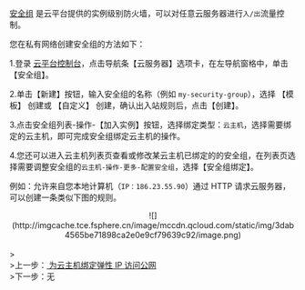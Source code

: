 <a href="http://tce.fsphere.cn/doc/product/213/500" target="_blank">安全组</a> 是云平台提供的实例级别防火墙，可以对任意云服务器进行```入/出```流量控制。

您在私有网络创建安全组的方法如下：

1.登录 <a href="http://console.tce.fsphere.cn/" target="_blank">云平台控制台</a>，点击导航条【云服务器】选项卡，在左导航窗格中，单击【安全组】。

2.单击【新建】按钮，输入安全组的名称（例如 ```my-security-group```），选择 【模板】 创建或 【自定义】 创建，确认出入站规则后，点击【创建】。

3.点击安全组列表-操作-【加入实例】按钮，选择绑定类型：```云主机```，选择需要绑定的云主机，即可完成安全组绑定云主机的操作。 

4.您还可以进入云主机列表页查看或修改某云主机已绑定的的安全组，在列表页选择需要调整安全组的```云主机-操作-更多-配置安全组```，选择【安全组绑定】。

例如：允许来自您本地计算机（```IP：186.23.55.90```）通过 HTTP 请求云服务器，可以创建一条类似下图的规则。
<div style="text-align:center">
![](http://imgcache.tce.fsphere.cn/image/mccdn.qcloud.com/static/img/3dab4565be71898ca2e0e9cf79639c92/image.png)

</div>
<br>
><footer>
>上一步：<a href="http://tce.fsphere.cn/document/product/215/8118" target="_blank"> 为云主机绑定弹性 IP 访问公网</a><br>
>下一步：无</small>
</footer>
